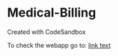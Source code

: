 # Medical-Billing
Created with CodeSandbox

To check the webapp go to: <a href="https://9mgynh.csb.app/">link text</a>

